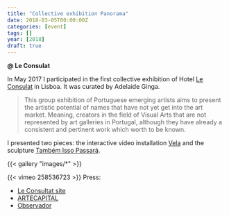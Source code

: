 ```yaml
---
title: "Collective exhibition Panorama"
date: 2018-03-05T00:00:00Z
categories: [event]
tags: []
year: [2018]
draft: true
---
```


**@ Le Consulat**

In May 2017 I participated in the first collective exhibition of Hotel [Le Consulat][1] in Lisboa. It was curated by Adelaide Ginga.
<!--more-->

> This group exhibition of Portuguese emerging artists aims to present the artistic potential of names that have not yet get into the art market. Meaning, creators in the field of Visual Arts that are not represented by art galleries in Portugal, although they have already a consistent and pertinent work which worth to be known.

I presented two pieces: the interactive video installation [Vela][2] and the sculpture [Também Isso Passará][3].

{{< gallery "images/*" >}}

{{< vimeo 258536723 >}}
Press:
* [Le Consultat site][4]
* [ARTECAPITAL][5]
* [Observador][6]

[1]: https://leconsulat.pt
[2]: /works/candle
[3]: /works/tambemissopassara
[4]: https://leconsulat.pt/2017/11/15/agenda-3
[5]: http://www.artecapital.net/recomendacoes.php?ref=1229
[6]: http://observador.pt/2017/05/25/consulado-do-brasil-da-lugar-a-um-hotel-onde-se-pode-dormir-entre-obras-de-arte
